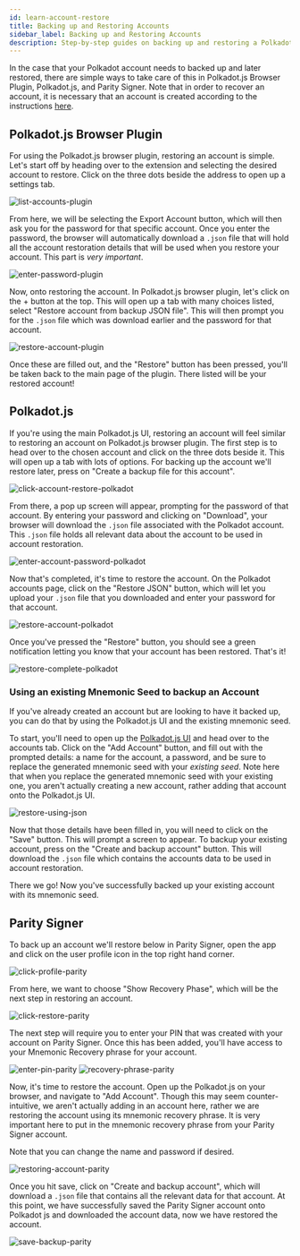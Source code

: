 ```yaml
---
id: learn-account-restore
title: Backing up and Restoring Accounts
sidebar_label: Backing up and Restoring Accounts
description: Step-by-step guides on backing up and restoring a Polkadot account.
---
```


In the case that your Polkadot account needs to backed up and later restored, there are simple ways
to take care of this in Polkadot.js Browser Plugin, Polkadot.js, and Parity Signer. Note that in
order to recover an account, it is necessary that an account is created according to the
instructions [here](learn-account-generation).

## Polkadot.js Browser Plugin

For using the Polkadot.js browser plugin, restoring an account is simple. Let's start off by heading
over to the extension and selecting the desired account to restore. Click on the three dots beside
the address to open up a settings tab.

![list-accounts-plugin](assets/accounts/polkadot.js_list_accounts.png)

From here, we will be selecting the Export Account button, which will then ask you for the password
for that specific account. Once you enter the password, the browser will automatically download a
`.json` file that will hold all the account restoration details that will be used when you restore
your account. This part is _very important_.

![enter-password-plugin](assets/accounts/polkadot.js_enter_password.png)

Now, onto restoring the account. In Polkadot.js browser plugin, let's click on the + button at the
top. This will open up a tab with many choices listed, select "Restore account from backup JSON
file". This will then prompt you for the `.json` file which was download earlier and the password
for that account.

![restore-account-plugin](assets/accounts/polkadot.js_restore_account.png)

Once these are filled out, and the "Restore" button has been pressed, you'll be taken back to the
main page of the plugin. There listed will be your restored account!

## Polkadot.js

If you're using the main Polkadot.js UI, restoring an account will feel similar to restoring an
account on Polkadot.js browser plugin. The first step is to head over to the chosen account and
click on the three dots beside it. This will open up a tab with lots of options. For backing up the
account we'll restore later, press on "Create a backup file for this account".

![click-account-restore-polkadot](assets/accounts/polkadot_click_restore.png)

From there, a pop up screen will appear, prompting for the password of that account. By entering
your password and clicking on "Download", your browser will download the `.json` file associated
with the Polkadot account. This `.json` file holds all relevant data about the account to be used in
account restoration.

![enter-account-password-polkadot](assets/accounts/polkadot_enter_password.png)

Now that's completed, it's time to restore the account. On the Polkadot accounts page, click on the
"Restore JSON" button, which will let you upload your `.json` file that you downloaded and enter
your password for that account.

![restore-account-polkadot](assets/accounts/polkadot_restore_account.png)

Once you've pressed the "Restore" button, you should see a green notification letting you know that
your account has been restored. That's it!

![restore-complete-polkadot](assets/accounts/polkadot_restore_complete.png)

### Using an existing Mnemonic Seed to backup an Account

If you've already created an account but are looking to have it backed up, you can do that by using
the Polkadot.js UI and the existing mnemonic seed.

To start, you'll need to open up the [Polkadot.js UI](https://polkadot.js.org/apps) and head over to
the accounts tab. Click on the "Add Account" button, and fill out with the prompted details: a name
for the account, a password, and be sure to replace the generated mnemonic seed with your _existing
seed_. Note here that when you replace the generated mnemonic seed with your existing one, you
aren't actually creating a new account, rather adding that account onto the Polkadot.js UI.

![restore-using-json](assets/accounts/polkadot-js-existing-json.png)

Now that those details have been filled in, you will need to click on the "Save" button. This will
prompt a screen to appear. To backup your existing account, press on the "Create and backup account"
button. This will download the `.json` file which contains the accounts data to be used in account
restoration.

There we go! Now you've successfully backed up your existing account with its mnemonic seed.

## Parity Signer

To back up an account we'll restore below in Parity Signer, open the app and click on the user
profile icon in the top right hand corner.

![click-profile-parity](assets/accounts/parity_select_profile.jpeg)

From here, we want to choose "Show Recovery Phase", which will be the next step in restoring an
account.

![click-restore-parity](assets/accounts/parity_click_restore.jpg)

The next step will require you to enter your PIN that was created with your account on Parity
Signer. Once this has been added, you'll have access to your Mnemonic Recovery phrase for your
account.

![enter-pin-parity](assets/accounts/parity_enter_password.jpg)
![recovery-phrase-parity](assets/accounts/parity_recovery_phrase.jpg)

Now, it's time to restore the account. Open up the Polkadot.js on your browser, and navigate to "Add
Account". Though this may seem counter-intuitive, we aren't actually adding in an account here,
rather we are restoring the account using its mnemonic recovery phrase. It is very important here to
put in the mnemonic recovery phrase from your Parity Signer account.

Note that you can change the name and password if desired.

![restoring-account-parity](assets/accounts/parity_restoring_account.jpg)

Once you hit save, click on "Create and backup account", which will download a `.json` file that
contains all the relevant data for that account. At this point, we have successfully saved the
Parity Signer account onto Polkadot js and downloaded the account data, now we have restored the
account.

![save-backup-parity](assets/accounts/parity_save_recovery.png)
